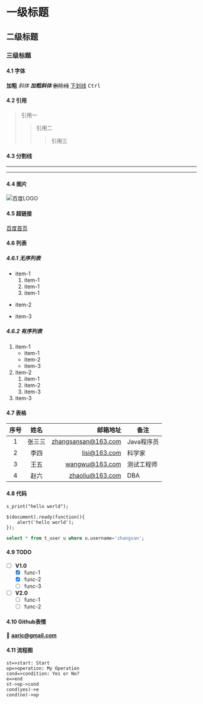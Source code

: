 # 一级标题
## 二级标题
### 三级标题

#### 4.1 字体
**加粗**
*斜体*
***加粗斜体***
~~删除线~~
<u>下划线</u>
<kbd>Ctrl</kbd>

#### 4.2 引用
>引用一
>>引用二
>>>引用三

#### 4.3 分割线
---
***

#### 4.4 图片
![百度LOGO](https://www.baidu.com/img/bd_logo1.png "百度图片")


#### 4.5 超链接
[百度首页](https://www.baidu.com "欢迎访问百度首页！")


#### 4.6 列表
##### 4.6.1 无序列表
- item-1
    1. item-1
    2. item-1
    3. item-1
+ item-2
* item-3
##### 4.6.2 有序列表
1. item-1
    - item-1
    - item-2
    - item-3
2. item-2
    1. item-1
    2. item-2
    3. item-3
3. item-3

#### 4.7 表格
|序号|姓名|邮箱地址|备注|
|:-:|:--:|------:|----|
|1|张三三|zhangsansan@163.com|Java程序员|
|2|李四|lisi@163.com|科学家|
|3|王五|wangwu@163.com|测试工程师|
|4|赵六|zhaoliu@163.com|DBA|

#### 4.8 代码
`s_print("hello world");`

```javascrpt
$(document).ready(function(){
    alert('hello world');
});
```

```sql
select * from t_user u where u.username='zhangsan';
```

#### 4.9 TODO
- [ ] **V1.0**
    - [x] func-1
    - [x] func-2
    - [ ] func-3
- [ ] **V2.0**
    - [ ] func-1
    - [ ] func-2

#### 4.10 Github表情
:email: **aaric@gmail.com**

#### 4.11 流程图
```flow
st=>start: Start
op=>operation: My Operation
cond=>condition: Yes or No?
e=>end
st->op->cond
cond(yes)->e
cond(no)->op
```

